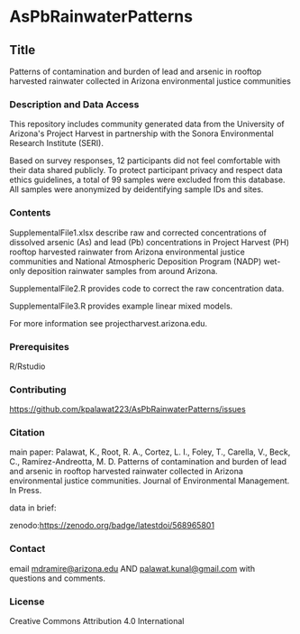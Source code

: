 # AsPbRainwaterPatterns

## Title
Patterns of contamination and burden of lead and arsenic in rooftop harvested rainwater collected in Arizona environmental justice communities

### Description and Data Access
This repository includes community generated data from the University of Arizona's Project Harvest in partnership with the Sonora Environmental Research Institute (SERI).

Based on survey responses, 12 participants did not feel comfortable with their data shared publicly. To protect participant privacy and respect data ethics guidelines, a total of 99 samples were excluded from this database. All samples were anonymized by deidentifying sample IDs and sites. 

### Contents
SupplementalFile1.xlsx describe raw and corrected concentrations of dissolved arsenic (As) and lead (Pb) concentrations in Project Harvest (PH) rooftop harvested rainwater from Arizona environmental justice communities and National Atmospheric Deposition Program (NADP) wet-only deposition rainwater samples from around Arizona.

SupplementalFile2.R provides code to correct the raw concentration data.

SupplementalFile3.R provides example linear mixed models.

For more information see projectharvest.arizona.edu.

### Prerequisites
R/Rstudio

### Contributing
https://github.com/kpalawat223/AsPbRainwaterPatterns/issues

### Citation
main paper: Palawat, K., Root, R. A., Cortez, L. I., Foley, T., Carella, V., Beck, C., Ramírez-Andreotta, M. D. Patterns of contamination and burden of lead and arsenic in rooftop harvested rainwater collected in Arizona environmental justice communities. Journal of Environmental Management. In Press. 

data in brief: 

zenodo:https://zenodo.org/badge/latestdoi/568965801

### Contact
email mdramire@arizona.edu AND palawat.kunal@gmail.com with questions and comments.

### License
Creative Commons Attribution 4.0 International



